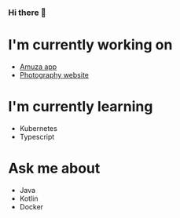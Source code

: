 ### Hi there 👋

# I'm currently working on
- [Amuza app](https://www.amuza.app)
- [Photography website](https://www.peterfortuin.nl)

# I'm currently learning
- Kubernetes
- Typescript

# Ask me about
- Java
- Kotlin
- Docker

<!--
**peterfortuin/peterfortuin** is a ✨ _special_ ✨ repository because its `README.md` (this file) appears on your GitHub profile.

Here are some ideas to get you started:

- 🔭 I’m currently working on ...
- 🌱 I’m currently learning ...
- 👯 I’m looking to collaborate on ...
- 🤔 I’m looking for help with ...
- 💬 Ask me about ...
- 📫 How to reach me: ...
- 😄 Pronouns: ...
- ⚡ Fun fact: ...
-->
